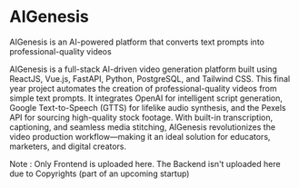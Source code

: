 # AIGenesis
AIGenesis is an AI-powered platform that converts text prompts into professional-quality videos

AIGenesis is a full-stack AI-driven video generation platform built using ReactJS, Vue.js, FastAPI, Python, PostgreSQL, and Tailwind CSS. This final year project automates the creation of professional-quality videos from simple text prompts. It integrates OpenAI for intelligent script generation, Google Text-to-Speech (GTTS) for lifelike audio synthesis, and the Pexels API for sourcing high-quality stock footage. With built-in transcription, captioning, and seamless media stitching, AIGenesis revolutionizes the video production workflow—making it an ideal solution for educators, marketers, and digital creators.

Note : Only Frontend is uploaded here. The Backend isn't uploaded here due to Copyrights (part of an upcoming startup)
